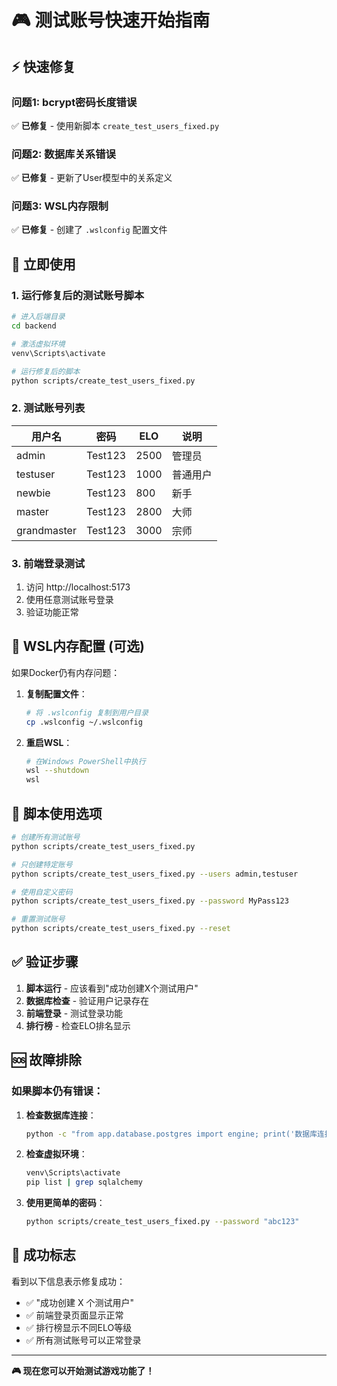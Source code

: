 # 🎮 测试账号快速开始指南

## ⚡ 快速修复

### 问题1: bcrypt密码长度错误
✅ **已修复** - 使用新脚本 `create_test_users_fixed.py`

### 问题2: 数据库关系错误
✅ **已修复** - 更新了User模型中的关系定义

### 问题3: WSL内存限制
✅ **已修复** - 创建了 `.wslconfig` 配置文件

## 🚀 立即使用

### 1. 运行修复后的测试账号脚本

```bash
# 进入后端目录
cd backend

# 激活虚拟环境
venv\Scripts\activate

# 运行修复后的脚本
python scripts/create_test_users_fixed.py
```

### 2. 测试账号列表

| 用户名 | 密码 | ELO | 说明 |
|--------|------|-----|------|
| admin | Test123 | 2500 | 管理员 |
| testuser | Test123 | 1000 | 普通用户 |
| newbie | Test123 | 800 | 新手 |
| master | Test123 | 2800 | 大师 |
| grandmaster | Test123 | 3000 | 宗师 |

### 3. 前端登录测试

1. 访问 http://localhost:5173
2. 使用任意测试账号登录
3. 验证功能正常

## 🔧 WSL内存配置 (可选)

如果Docker仍有内存问题：

1. **复制配置文件**：
   ```bash
   # 将 .wslconfig 复制到用户目录
   cp .wslconfig ~/.wslconfig
   ```

2. **重启WSL**：
   ```bash
   # 在Windows PowerShell中执行
   wsl --shutdown
   wsl
   ```

## 📝 脚本使用选项

```bash
# 创建所有测试账号
python scripts/create_test_users_fixed.py

# 只创建特定账号
python scripts/create_test_users_fixed.py --users admin,testuser

# 使用自定义密码
python scripts/create_test_users_fixed.py --password MyPass123

# 重置测试账号
python scripts/create_test_users_fixed.py --reset
```

## ✅ 验证步骤

1. **脚本运行** - 应该看到"成功创建X个测试用户"
2. **数据库检查** - 验证用户记录存在
3. **前端登录** - 测试登录功能
4. **排行榜** - 检查ELO排名显示

## 🆘 故障排除

### 如果脚本仍有错误：

1. **检查数据库连接**：
   ```bash
   python -c "from app.database.postgres import engine; print('数据库连接正常')"
   ```

2. **检查虚拟环境**：
   ```bash
   venv\Scripts\activate
   pip list | grep sqlalchemy
   ```

3. **使用更简单的密码**：
   ```bash
   python scripts/create_test_users_fixed.py --password "abc123"
   ```

## 🎉 成功标志

看到以下信息表示修复成功：
- ✅ "成功创建 X 个测试用户"
- ✅ 前端登录页面显示正常
- ✅ 排行榜显示不同ELO等级
- ✅ 所有测试账号可以正常登录

---

**🎮 现在您可以开始测试游戏功能了！**